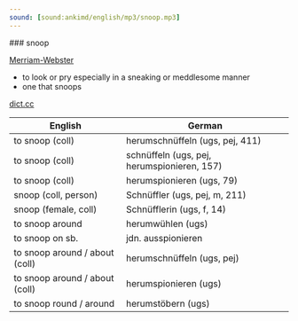 ```yaml
---
sound: [sound:ankimd/english/mp3/snoop.mp3]
---
```


\### snoop

[Merriam-Webster](https://www.merriam-webster.com/dictionary/snoop)

- to look or pry especially in a sneaking or meddlesome manner
- one that snoops

[dict.cc](https://www.dict.cc/snoop)

| English        | German       |
| -------------- | ------------ |
| to snoop (coll) | herumschnüffeln (ugs, pej, 411) |
| to snoop (coll) | schnüffeln (ugs, pej, herumspionieren, 157) |
| to snoop (coll) | herumspionieren (ugs, 79) |
| snoop (coll, person) | Schnüffler (ugs, pej, m, 211) |
| snoop (female, coll) | Schnüfflerin (ugs, f, 14) |
| to snoop around | herumwühlen (ugs) |
| to snoop on sb. | jdn. ausspionieren |
| to snoop around / about (coll) | herumschnüffeln (ugs, pej) |
| to snoop around / about (coll) | herumspionieren (ugs) |
| to snoop round / around | herumstöbern (ugs) |
